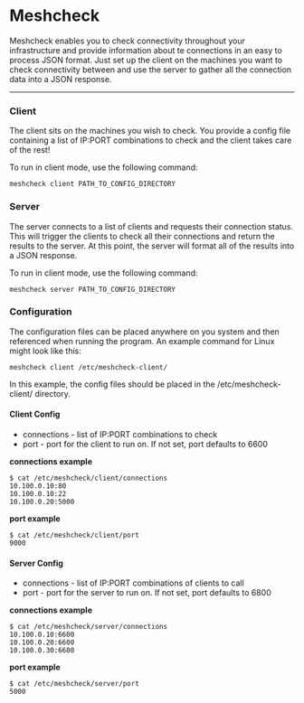 # Meshcheck

Meshcheck enables you to check connectivity throughout your infrastructure and provide information about te connections in an easy to process JSON format. Just set up the client on the machines you want to check connectivity between and use the server to gather all the connection data into a JSON response.

----------

### Client
The client sits on the machines you wish to check. You provide a config file containing a list of IP:PORT combinations to check and the client takes care of the rest!

To run in client mode, use the following command:
```
meshcheck client PATH_TO_CONFIG_DIRECTORY
```

### Server
The server connects to a list of clients and requests their connection status. This will trigger the clients to check all their connections and return the results to the server. At this point, the server will format all of the results into a JSON response.

To run in client mode, use the following command:
```
meshcheck server PATH_TO_CONFIG_DIRECTORY
```

### Configuration
The configuration files can be placed anywhere on you system and then referenced when running the program. An example command for Linux might look like this:
```
meshcheck client /etc/meshcheck-client/
```
In this example, the config files should be placed in the /etc/meshcheck-client/ directory.


#### Client Config

 * connections - list of IP:PORT combinations to check
 * port - port for the client to run on. If not set, port defaults to 6600

**connections example**
```
$ cat /etc/meshcheck/client/connections
10.100.0.10:80
10.100.0.10:22
10.100.0.20:5000
```

**port example**
```
$ cat /etc/meshcheck/client/port
9000
```

#### Server Config

 * connections - list of IP:PORT combinations of clients to call
 * port - port for the server to run on. If not set, port defaults to 6800

**connections example**
```
$ cat /etc/meshcheck/server/connections
10.100.0.10:6600
10.100.0.20:6600
10.100.0.30:6600
```

**port example**
```
$ cat /etc/meshcheck/server/port
5000
```